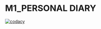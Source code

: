# M1_PERSONAL DIARY


[![codacy](https://app.codacy.com/organizations/gh/sakthiraambalasundaram/repositories)](https://www.codacy.com/)
